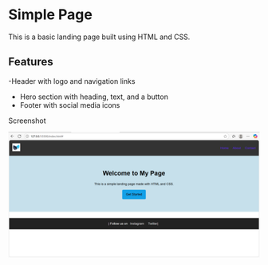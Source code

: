 # Simple Page

This is a basic landing page built using HTML and CSS.

## Features

 -Header with logo and navigation links
- Hero section with heading, text, and a button
- Footer with social media icons
 

Screenshot

![Landing Page Screenshot](Screenshot.png)


